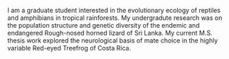 I am a graduate student interested in the evolutionary ecology of reptiles and amphibians in tropical rainforests. My undergradute research 
  was on the population structure and genetic diversity of the endemic and endangered Rough-nosed horned lizard of Sri Lanka. 
  My current M.S. thesis work explored the neurological basis of mate choice in the highly variable Red-eyed Treefrog of Costa Rica.